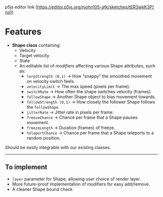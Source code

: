 p5js editor link
[https://editor.p5js.org/njohn105-afk/sketches/tER3wkK3P](url)


# Features

- **Shape class** containing:
  - Velocity  
  - Target velocity  
  - State  
  - An editable list of *modifiers* affecting various Shape attributes, such as:
    - `lerpStrength (0,1)` → How “snappy” the smoothed movement on velocity switch feels.
    - `velocityLimit` → The max speed (pixels per frame).
    - `switchRate` → How often the shape switches velocity (frames).
    - `followShape` → Another Shape object to bias movement towards.
    - `followStrength (0,1)` → How closely the follower Shape follows the `followShape`.
    - `jitterRate` → Jitter rate in pixels per frame.
    - `freezeChance` → Chance per frame that a Shape pauses movement.
    - `freezeLength` → Duration (frames) of freeze.
    - `teleportChance` → Chance per frame that a Shape teleports to a random position.

Should be easily integrable with our existing classes.

---

## To implement
- `layer` parameter for Shape, allowing user choice of render layer.  
- More future-proof implementation of modifiers for easy add/remove.
- A cleaner Shape bound check
